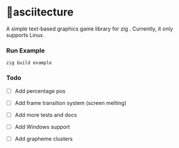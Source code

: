 # 🔺asciitecture
A simple text-based graphics game library for zig . Currently, it only supports Linux. 

### Run Example
```zig build example```

### Todo
- [ ] Add percentage pos  
- [ ] Add frame transition system (screen melting)

- [ ] Add more tests and docs
- [ ] Add Windows support
- [ ] Add grapheme clusters
